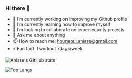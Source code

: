 ### Hi there 👋

<!--
**AnisseHounaoui/AnisseHounaoui** is a ✨ _special_ ✨ repository because its `README.md` (this file) appears on your GitHub profile.
-->


- 🔭 I’m currently working on improving my Github profile
- 🌱 I’m currently learning how to improve myself
- 👯 I’m looking to collaborate on cybersecurity projects
- 💬 Ask me about anything
- 📫 How to reach me: hounaoui.anisse@gmail.com
- ⚡ Fun fact: I workout 7days/week




![Anisse's GitHub stats](https://github-readme-stats.vercel.app/api?username=AnisseHounaoui)



![Top Langs](https://github-readme-stats.vercel.app/api/top-langs/?username=AnisseHounaoui&layout=compact)


